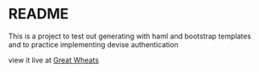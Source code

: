 # README
This is a project to test out generating with haml and bootstrap templates and to practice implementing devise authentication

view it live at [Great Wheats](https://nameless-garden-20505.herokuapp.com/users/sign_in)
